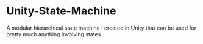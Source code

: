 # Unity-State-Machine
A modular hierarchical state machine I created in Unity that can be used for pretty much anything involving states
